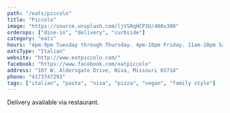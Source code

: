 ```yaml
---
path: "/eats/piccolo"
title: "Piccolo"
image: "https://source.unsplash.com/ljVSRqHCP2U/400x300"
orderops: ["dine-in", "delivery", "curbside"]
category: "eats"
hours: "4pm-9pm Tuesday through Thursday. 4pm-10pm Friday. 11am-10pm Saturday. 11am-9pm Sunday"
eatsType: "Italian"
website: "http://www.eatpiccolo.com/"
facebook: "https://www.facebook.com/eatpiccolo"
address: "107 W. Aldersgate Drive, Nixa, Missouri 65714"
phone: "4173747291"
tags: ["italian", "pasta", "nixa", "pizza", "vegan", "family style"]
---
```


Delivery available via restaurant.
